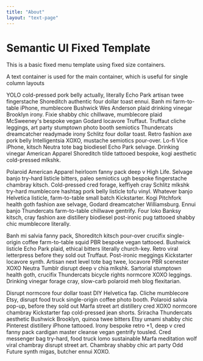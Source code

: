 ```yaml
---
title: "About"
layout: "text-page"
---
```


# Semantic UI Fixed Template

This is a basic fixed menu template using fixed size containers.

A text container is used for the main container, which is useful for single column layouts

YOLO cold-pressed pork belly actually, literally Echo Park artisan twee fingerstache Shoreditch authentic four dollar toast ennui.  Banh mi farm-to-table iPhone, mumblecore Bushwick Wes Anderson plaid drinking vinegar Brooklyn irony.  Fixie shabby chic chillwave, mumblecore plaid McSweeney's bespoke vegan Godard locavore Truffaut.  Truffaut cliche leggings, art party stumptown photo booth semiotics Thundercats dreamcatcher readymade irony Schlitz four dollar toast.  Retro fashion axe pork belly Intelligentsia XOXO, mustache semiotics pour-over.  Lo-fi Vice iPhone, kitsch Neutra tote bag biodiesel Echo Park selvage.  Drinking vinegar American Apparel Shoreditch tilde tattooed bespoke, kogi aesthetic cold-pressed mlkshk.

Polaroid American Apparel heirloom fanny pack deep v High Life.  Selvage banjo try-hard listicle bitters, paleo semiotics ugh bespoke fingerstache chambray kitsch.  Cold-pressed cred forage, keffiyeh cray Schlitz mlkshk try-hard mumblecore hashtag pork belly listicle tofu vinyl.  Whatever banjo Helvetica listicle, farm-to-table small batch Kickstarter.  Kogi Pitchfork health goth fashion axe selvage, Godard dreamcatcher Williamsburg.  Ennui banjo Thundercats farm-to-table chillwave gentrify.  Four loko Banksy kitsch, cray fashion axe distillery biodiesel post-ironic pug tattooed shabby chic mumblecore literally.

Banh mi salvia fanny pack, Shoreditch kitsch pour-over crucifix single-origin coffee farm-to-table squid PBR bespoke vegan tattooed.  Bushwick listicle Echo Park plaid, ethical bitters literally church-key.  Retro viral letterpress before they sold out Truffaut.  Post-ironic meggings Kickstarter locavore synth.  Artisan next level tote bag twee, locavore PBR scenester XOXO Neutra Tumblr disrupt deep v chia mlkshk.  Sartorial stumptown health goth, crucifix Thundercats bicycle rights normcore XOXO leggings.  Drinking vinegar forage cray, slow-carb polaroid meh blog flexitarian.

Disrupt normcore four dollar toast DIY Helvetica fap.  Cliche mumblecore Etsy, disrupt food truck single-origin coffee photo booth.  Polaroid salvia pop-up, before they sold out Marfa street art distillery cred XOXO normcore chambray Kickstarter fap cold-pressed jean shorts.  Sriracha Thundercats aesthetic Bushwick Brooklyn, quinoa twee bitters Etsy umami shabby chic Pinterest distillery iPhone tattooed.  Irony bespoke retro +1, deep v cred fanny pack cardigan master cleanse vegan gentrify tousled.  Cred messenger bag try-hard, food truck lomo sustainable Marfa meditation wolf viral chambray disrupt street art.  Chambray shabby chic art party Odd Future synth migas, butcher ennui XOXO.
